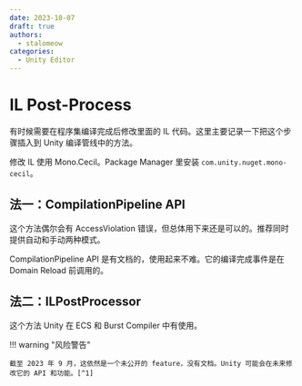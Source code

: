 ```yaml
---
date: 2023-10-07
draft: true
authors:
  - stalomeow
categories:
  - Unity Editor
---
```


# IL Post-Process

有时候需要在程序集编译完成后修改里面的 IL 代码。这里主要记录一下把这个步骤插入到 Unity 编译管线中的方法。

修改 IL 使用 Mono.Cecil。Package Manager 里安装 `com.unity.nuget.mono-cecil`。

<!-- more -->

## 法一：CompilationPipeline API

这个方法偶尔会有 AccessViolation 错误，但总体用下来还是可以的。推荐同时提供自动和手动两种模式。

CompilationPipeline API 是有文档的，使用起来不难。它的编译完成事件是在 Domain Reload 前调用的。

## 法二：ILPostProcessor

这个方法 Unity 在 ECS 和 Burst Compiler 中有使用。

!!! warning "风险警告"

    截至 2023 年 9 月，这依然是一个未公开的 feature，没有文档。Unity 可能会在未来修改它的 API 和功能。[^1]

[^1]: [How does Unity do CodeGen and why can't I do it myself? - Unity Forum](https://forum.unity.com/threads/how-does-unity-do-codegen-and-why-cant-i-do-it-myself.853867/#post-5646937)